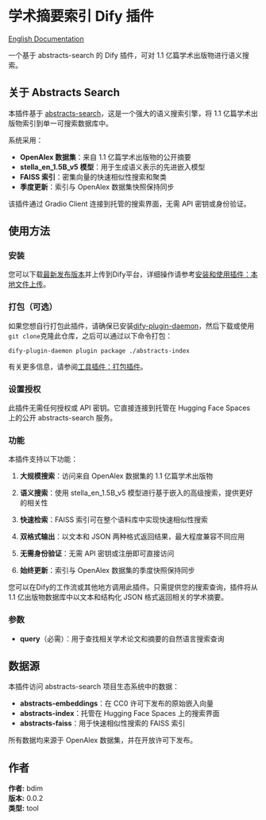 # 学术摘要索引 Dify 插件

[English Documentation](./README.md)

一个基于 abstracts-search 的 Dify 插件，可对 1.1 亿篇学术出版物进行语义搜索。

## 关于 Abstracts Search

本插件基于 [abstracts-search](https://github.com/colonelwatch/abstracts-search)，这是一个强大的语义搜索引擎，将 1.1 亿篇学术出版物索引到单一可搜索数据库中。

系统采用：
- **OpenAlex 数据集**：来自 1.1 亿篇学术出版物的公开摘要
- **stella_en_1.5B_v5 模型**：用于生成语义表示的先进嵌入模型
- **FAISS 索引**：密集向量的快速相似性搜索和聚类
- **季度更新**：索引与 OpenAlex 数据集快照保持同步

该插件通过 Gradio Client 连接到托管的搜索界面，无需 API 密钥或身份验证。

## 使用方法

### 安装

您可以下载[最新发布版本](https://github.com/bdim404/abstracts-index/releases/latest)并上传到Dify平台，详细操作请参考[安装和使用插件：本地文件上传](https://docs.dify.ai/zh-CN/plugins/quick-start/install-plugins#local-file-upload)。

### 打包（可选）

如果您想自行打包此插件，请确保已安装[dify-plugin-daemon](https://github.com/langgenius/dify-plugin-daemon/releases)，然后下载或使用`git clone`克隆此仓库，之后可以通过以下命令打包：

```
dify-plugin-daemon plugin package ./abstracts-index
```

有关更多信息，请参阅[工具插件：打包插件](https://docs.dify.ai/zh-CN/plugins/quick-start/develop-plugins/tool-plugin#packing-plugin)。

### 设置授权

此插件无需任何授权或 API 密钥。它直接连接到托管在 Hugging Face Spaces 上的公开 abstracts-search 服务。

### 功能

本插件支持以下功能：

1. **大规模搜索**：访问来自 OpenAlex 数据集的 1.1 亿篇学术出版物

2. **语义搜索**：使用 stella_en_1.5B_v5 模型进行基于嵌入的高级搜索，提供更好的相关性

3. **快速检索**：FAISS 索引可在整个语料库中实现快速相似性搜索

4. **双格式输出**：以文本和 JSON 两种格式返回结果，最大程度兼容不同应用

5. **无需身份验证**：无需 API 密钥或注册即可直接访问

6. **始终更新**：索引与 OpenAlex 数据集的季度快照保持同步

您可以在Dify的工作流或其他地方调用此插件。只需提供您的搜索查询，插件将从 1.1 亿出版物数据库中以文本和结构化 JSON 格式返回相关的学术摘要。

### 参数

- **query**（必需）：用于查找相关学术论文和摘要的自然语言搜索查询

## 数据源

本插件访问 abstracts-search 项目生态系统中的数据：
- **abstracts-embeddings**：在 CC0 许可下发布的原始嵌入向量
- **abstracts-index**：托管在 Hugging Face Spaces 上的搜索界面
- **abstracts-faiss**：用于快速相似性搜索的 FAISS 索引

所有数据均来源于 OpenAlex 数据集，并在开放许可下发布。

## 作者

**作者:** bdim  
**版本:** 0.0.2  
**类型:** tool